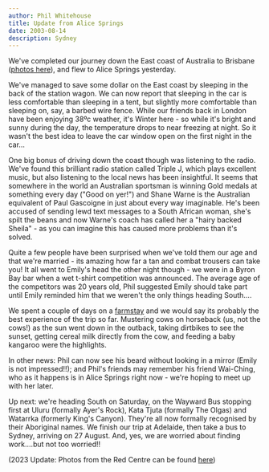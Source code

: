 ```yaml
---
author: Phil Whitehouse
title: Update from Alice Springs
date: 2003-08-14
description: Sydney
---
```


We've completed our journey down the East coast of Australia to Brisbane ([photos here](https://www.flickr.com/photos/philliecasablanca/albums/72157603245139070)), and flew to Alice Springs yesterday.

We've managed to save some dollar on the East coast by sleeping in the back of the station wagon. We can now report that sleeping in the car is less comfortable than sleeping in a tent, but slightly more comfortable than sleeping on, say, a barbed wire fence. While our friends back in London have been enjoying 38ºc weather, it's Winter here - so while it's bright and sunny during the day, the temperature drops to near freezing at night. So it wasn't the best idea to leave the car window open on the first night in the car...

One big bonus of driving down the coast though was listening to the radio. We've found this brilliant radio station called Triple J, which plays excellent music, but also listening to the local news has been insightful. It seems that somewhere in the world an Australian sportsman is winning Gold medals at something every day ("Good on yer!") and Shane Warne is the Australian equivalent of Paul Gascoigne in just about every way imaginable. He's been accused of sending lewd text messages to a South African woman, she's spilt the beans and now Warne's coach has called her a "hairy backed Sheila" - as you can imagine this has caused more problems than it's solved.

Quite a few people have been surprised when we've told them our age and that we're married - its amazing how far a tan and combat trousers can take you! It all went to Emily's head the other night though - we were in a Byron Bay bar when a wet t-shirt competition was announced. The average age of the competitors was 20 years old, Phil suggested Emily should take part until Emily reminded him that we weren't the only things heading South....

We spent a couple of days on a [farmstay](http://www.myella.com) and we would say its probably the best experience of the trip so far. Mustering cows on horseback (us, not the cows!) as the sun went down in the outback, taking dirtbikes to see the sunset, getting cereal milk directly from the cow, and feeding a baby kangaroo were the highlights.

In other news: Phil can now see his beard without looking in a mirror (Emily is not impressed!!); and Phil's friends may remember his friend Wai-Ching, who as it happens is in Alice Springs right now - we're hoping to meet up with her later.

Up next: we're heading South on Saturday, on the Wayward Bus stopping first at Uluru (formally Ayer's Rock), Kata Tjuta (formally The Olgas) and Watarrka (formerly King's Canyon). They're all now formally recognised by their Aboriginal names. We finish our trip at Adelaide, then take a bus to Sydney, arriving on 27 August. And, yes, we are worried about finding work....but not too worried!!

(2023 Update: Photos from the Red Centre can be found [here](https://www.flickr.com/photos/philliecasablanca/albums/72157603245312772))
